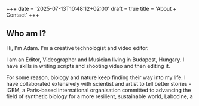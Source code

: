+++
date = '2025-07-13T10:48:12+02:00'
draft = true
title = 'About + Contact'
+++

## Who am I?

Hi, I'm Adam. I'm a creative technologist and video editor.

I am an Editor, Videographer and Musician living in Budapest, Hungary. I have skills in writing scripts and shooting video and then editing it.

For some reason, biology and nature keep finding their way into my life.  I have collaborated extensively with scientist and artist to tell better stories - iGEM, a Paris-based international organisation committed to advancing the field of synthetic biology for a more resilient, sustainable world, Labocine, a
